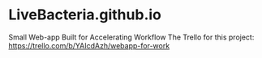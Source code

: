 # LiveBacteria.github.io
Small Web-app Built for Accelerating Workflow
The Trello for this project: https://trello.com/b/YAIcdAzh/webapp-for-work

